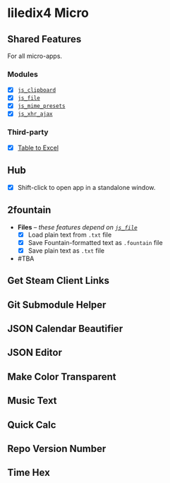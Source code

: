 # liledix4 Micro

## Shared Features

For all micro-apps.

### Modules

- [x] [`js_clipboard`](https://github.com/liledix4/js_clipboard)
- [x] [`js_file`](https://github.com/liledix4/js_file)
- [x] [`js_mime_presets`](https://github.com/liledix4/js_mime_presets)
- [x] [`js_xhr_ajax`](https://github.com/liledix4/js_xhr_ajax)

### Third-party

- [x] [Table to Excel](https://github.com/linways/table-to-excel)

## Hub

- [x] Shift-click to open app in a standalone window.

## 2fountain

- **Files** – *these features depend on [`js_file`](https://github.com/liledix4/js_file)*
  - [x] Load plain text from `.txt` file
  - [x] Save Fountain-formatted text as `.fountain` file
  - [x] Save plain text as `.txt` file
- #TBA

## Get Steam Client Links

## Git Submodule Helper

## JSON Calendar Beautifier

## JSON Editor

## Make Color Transparent

## Music Text

## Quick Calc

## Repo Version Number

## Time Hex
